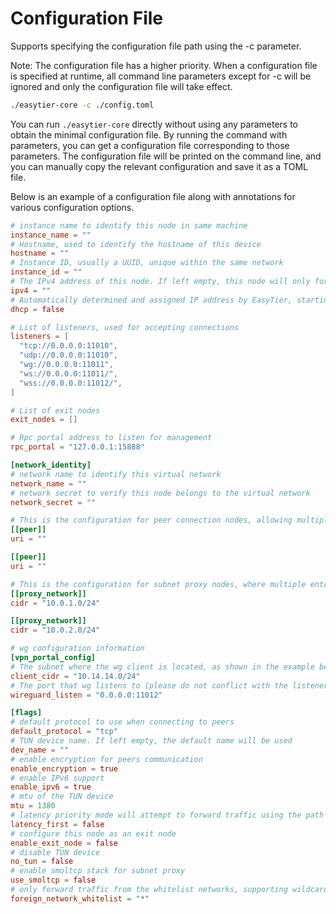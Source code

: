 # Configuration File

Supports specifying the configuration file path using the -c parameter.

Note: The configuration file has a higher priority. When a configuration file is specified at runtime, all command line parameters except for -c will be ignored and only the configuration file will take effect.

```sh
./easytier-core -c ./config.toml
```

You can run `./easytier-core` directly without using any parameters to obtain the minimal configuration file. By running the command with parameters, you can get a configuration file corresponding to those parameters. The configuration file will be printed on the command line, and you can manually copy the relevant configuration and save it as a TOML file.

Below is an example of a configuration file along with annotations for various configuration options.

```toml
# instance name to identify this node in same machine
instance_name = ""
# Hostname, used to identify the hostname of this device
hostname = ""
# Instance ID, usually a UUID, unique within the same network
instance_id = ""
# The IPv4 address of this node. If left empty, this node will only forward packets and will not create a TUN device
ipv4 = ""
# Automatically determined and assigned IP address by EasyTier, starting from 10.0.0.1 by default. Warning: When using DHCP, if an IP conflict occurs within the network, the IP address will be automatically changed.
dhcp = false

# List of listeners, used for accepting connections
listeners = [
  "tcp://0.0.0.0:11010",
  "udp://0.0.0.0:11010",
  "wg://0.0.0.0:11011",
  "ws://0.0.0.0:11011/",
  "wss://0.0.0.0:11012/",
]

# List of exit nodes
exit_nodes = []

# Rpc portal address to listen for management
rpc_portal = "127.0.0.1:15888"

[network_identity]
# network name to identify this virtual network
network_name = ""
# network secret to verify this node belongs to the virtual network
network_secret = ""

# This is the configuration for peer connection nodes, allowing multiple entries to support multiple peer connections
[[peer]]
uri = ""

[[peer]]
uri = ""

# This is the configuration for subnet proxy nodes, where multiple entries can be configured to support multiple subnets
[[proxy_network]]
cidr = "10.0.1.0/24"

[[proxy_network]]
cidr = "10.0.2.0/24"

# wg configuration information
[vpn_portal_config]
# The subnet where the wg client is located, as shown in the example below.
client_cidr = "10.14.14.0/24"
# The port that wg listens to (please do not conflict with the listeners' wg).
wireguard_listen = "0.0.0.0:11012"

[flags]
# default protocol to use when connecting to peers
default_protocol = "tcp"
# TUN device name. If left empty, the default name will be used
dev_name = ""
# enable encryption for peers communication
enable_encryption = true
# enable IPv6 support
enable_ipv6 = true
# mtu of the TUN device
mtu = 1380
# latency priority mode will attempt to forward traffic using the path with the lowest latency. By default, the shortest path is used
latency_first = false
# configure this node as an exit node
enable_exit_node = false
# disable TUN device
no_tun = false
# enable smoltcp stack for subnet proxy
use_smoltcp = false
# only forward traffic from the whitelist networks, supporting wildcard strings, multiple network names can be separated by spaces. if this parameter is empty, forwarding is disabled. by default, all networks are allowed. e.g.: '*' (all networks), 'def*' (networks with the prefix 'def'), 'net1 net2' (only allow net1 and net2)
foreign_network_whitelist = "*"
```

